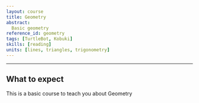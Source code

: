 ```yaml
---
layout: course
title: Geometry
abstract:
  Basic geometry
reference_id: geometry
tags: [TurtleBot, Kobuki]
skills: [reading]
units: [lines, triangles, trigonometry]
---
```


----

## What to expect

This is a basic course to teach you about Geometry

